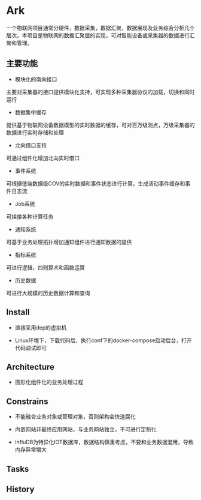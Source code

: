 # Ark

一个物联网项目通常分硬件，数据采集，数据汇聚，数据展现及业务综合分析几个层次。本项目是物联网的数据汇聚层的实现，可对智能设备或采集器的数据进行汇聚和管理。

## 主要功能

- 模块化的南向接口

主要对采集器的接口提供模块化支持，可实现多种采集器协议的加载，切换和同时运行

- 数据集中缓存

提供基于物联网设备数据模型的实时数据的缓存，可对百万级测点，万级采集器的数据进行实时存储和处理

- 北向借口支持

可通过组件化增加北向实时借口

- 事件系统

可根据低端数据级COV的实时数据和事件状态进行计算，生成活动事件缓存和事件日志流

- Job系统

可挂接各种计算任务

- 通知系统

可基于业务处理拓扑增加通知组件进行通知数据的提供

- 指标系统

可进行逻辑，四则算术和函数运算

- 历史数据

可进行大规模的历史数据计算和查询

## Install

- 直接采用dep的虚拟机

- Linux环境下，下载代码后，执行conf下的docker-compose启动后台，打开代码调试即可

## Architecture




- 图形化组件化的业务处理过程

## Constrains

- 不能融合业务对象或管理对象，否则架构会快速腐化

- 内嵌网站非最终应用网站，与业务网站独立，不可进行定制化

- influDB为特异化IOT数据库，数据结构慎重考虑，不要和业务数据混用，导致内存异常增大

## Tasks

## History
